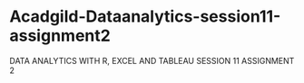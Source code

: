 # Acadgild-Dataanalytics-session11-assignment2
DATA ANALYTICS WITH R, EXCEL AND TABLEAU SESSION 11 ASSIGNMENT 2
